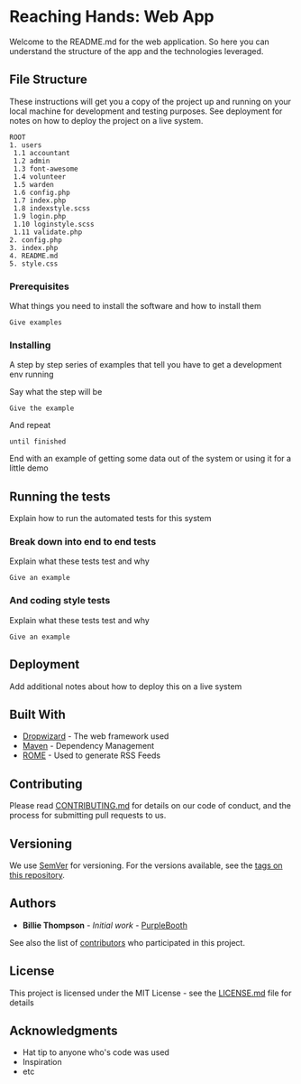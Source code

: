 # Reaching Hands: Web App

Welcome to the README.md for the web application. So here you can understand the structure of the app and the technologies leveraged.

## File Structure

These instructions will get you a copy of the project up and running on your local machine for development and testing purposes. See deployment for notes on how to deploy the project on a live system.

```
ROOT
1. users
 1.1 accountant
 1.2 admin
 1.3 font-awesome
 1.4 volunteer
 1.5 warden
 1.6 config.php
 1.7 index.php
 1.8 indexstyle.scss
 1.9 login.php
 1.10 loginstyle.scss
 1.11 validate.php
2. config.php
3. index.php
4. README.md
5. style.css
```

### Prerequisites

What things you need to install the software and how to install them

```
Give examples
```

### Installing

A step by step series of examples that tell you have to get a development env running

Say what the step will be

```
Give the example
```

And repeat

```
until finished
```

End with an example of getting some data out of the system or using it for a little demo

## Running the tests

Explain how to run the automated tests for this system

### Break down into end to end tests

Explain what these tests test and why

```
Give an example
```

### And coding style tests

Explain what these tests test and why

```
Give an example
```

## Deployment

Add additional notes about how to deploy this on a live system

## Built With

* [Dropwizard](http://www.dropwizard.io/1.0.2/docs/) - The web framework used
* [Maven](https://maven.apache.org/) - Dependency Management
* [ROME](https://rometools.github.io/rome/) - Used to generate RSS Feeds

## Contributing

Please read [CONTRIBUTING.md](https://gist.github.com/PurpleBooth/b24679402957c63ec426) for details on our code of conduct, and the process for submitting pull requests to us.

## Versioning

We use [SemVer](http://semver.org/) for versioning. For the versions available, see the [tags on this repository](https://github.com/your/project/tags). 

## Authors

* **Billie Thompson** - *Initial work* - [PurpleBooth](https://github.com/PurpleBooth)

See also the list of [contributors](https://github.com/your/project/contributors) who participated in this project.

## License

This project is licensed under the MIT License - see the [LICENSE.md](LICENSE.md) file for details

## Acknowledgments

* Hat tip to anyone who's code was used
* Inspiration
* etc
